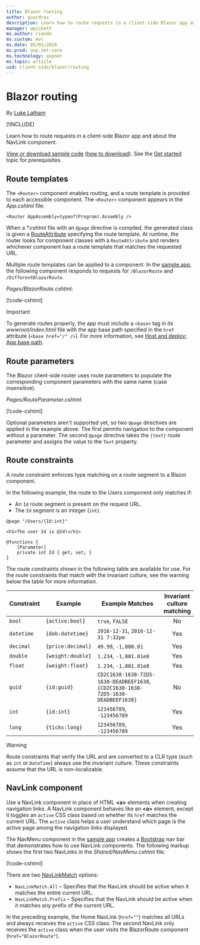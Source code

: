 ```yaml
---
title: Blazor routing
author: guardrex
description: Learn how to route requests in a client-side Blazor app and about the NavLink component.
manager: wpickett
ms.author: riande
ms.custom: mvc
ms.date: 05/01/2018
ms.prod: asp.net-core
ms.technology: aspnet
ms.topic: article
uid: client-side/blazor/routing
---
```

# Blazor routing

By [Luke Latham](https://github.com/guardrex)

[!INCLUDE[](~/includes/blazor-preview-notice.md)]

Learn how to route requests in a client-side Blazor app and about the NavLink component.

[View or download sample code](https://github.com/aspnet/Blazor.Docs/tree/master/docs/common/samples/) ([how to download](xref:client-side/blazor/index#view-and-download-samples)). See the [Get started](xref:client-side/blazor/get-started) topic for prerequisites.

## Route templates

The `<Router>` component enables routing, and a route template is provided to each accessible component. The `<Router>` component appears in the *App.cshtml* file:

```cshtml
<Router AppAssembly=typeof(Program).Assembly />
```

When a *\*.cshtml* file with an `@page` directive is compiled, the generated class is given a [RouteAttribute](https://docs.microsoft.com/dotnet/api/microsoft.aspnetcore.mvc.routeattribute) specifying the route template. At runtime, the router looks for component classes with a `RouteAttribute` and renders whichever component has a route template that matches the requested URL.

Multiple route templates can be applied to a component. In the [sample app](https://github.com/aspnet/Blazor.Docs/tree/master/docs/common/samples/), the following component responds to requests for `/BlazorRoute` and `/DifferentBlazorRoute`.

*Pages/BlazorRoute.cshtml*:

[!code-cshtml[](common/samples/2.x/BlazorSample/Pages/BlazorRoute.cshtml?start=1&end=4)]

> [!IMPORTANT]
> To generate routes properly, the app must include a `<base>` tag in its *wwwroot/index.html* file with the app base path specified in the `href` attribute (`<base href="/" />`). For more information, see [Host and deploy: App base path](xref:client-side/blazor/host-and-deploy/index#app-base-path).

## Route parameters

The Blazor client-side router uses route parameters to populate the corresponding component parameters with the same name (case insensitive).

*Pages/RouteParameter.cshtml*:

[!code-cshtml[](common/samples/2.x/BlazorSample/Pages/RouteParameter.cshtml?start=1&end=8)]

Optional parameters aren't supported yet, so two `@page` directives are applied in the example above. The first permits navigation to the component without a parameter. The second `@page` directive takes the `{text}` route parameter and assigns the value to the `Text` property.

## Route constraints

A route constraint enforces type matching on a route segment to a Blazor component.

In the following example, the route to the Users component only matches if:

* An `Id` route segment is present on the request URL.
* The `Id` segment is an integer (`int`).

```cshtml
@page "/Users/{Id:int}"

<h1>The user Id is @Id!</h1>

@functions {
    [Parameter]
    private int Id { get; set; }
}
```

The route constraints shown in the following table are available for use. For the route constraints that match with the invariant culture, see the warning below the table for more information.

| Constraint | Example           | Example Matches                                                                  | Invariant<br>culture<br>matching |
| ---------- | ----------------- | -------------------------------------------------------------------------------- | :------------------------------: |
| `bool`     | `{active:bool}`   | `true`, `FALSE`                                                                  | No                               |
| `datetime` | `{dob:datetime}`  | `2016-12-31`, `2016-12-31 7:32pm`                                                | Yes                              |
| `decimal`  | `{price:decimal}` | `49.99`, `-1,000.01`                                                             | Yes                              |
| `double`   | `{weight:double}` | `1.234`, `-1,001.01e8`                                                           | Yes                              |
| `float`    | `{weight:float}`  | `1.234`, `-1,001.01e8`                                                           | Yes                              |
| `guid`     | `{id:guid}`       | `CD2C1638-1638-72D5-1638-DEADBEEF1638`, `{CD2C1638-1638-72D5-1638-DEADBEEF1638}` | No                               |
| `int`      | `{id:int}`        | `123456789`, `-123456789`                                                        | Yes                              |
| `long`     | `{ticks:long}`    | `123456789`, `-123456789`                                                        | Yes                              |

> [!WARNING]
> Route constraints that verify the URL and are converted to a CLR type (such as `int` or `DateTime`) always use the invariant culture. These constraints assume that the URL is non-localizable.

## NavLink component

Use a NavLink component in place of HTML **\<a>** elements when creating navigation links. A NavLink component behaves like an **\<a>** element, except it toggles an `active` CSS class based on whether its `href` matches the current URL. The `active` class helps a user understand which page is the active page among the navigation links displayed.

The NavMenu component in the [sample app](https://github.com/aspnet/Blazor.Docs/tree/master/docs/common/samples/) creates a [Bootstrap](https://getbootstrap.com/docs/) nav bar that demonstrates how to use NavLink components. The following markup shows the first two NavLinks in the *Shared/NavMenu.cshtml* file.

[!code-cshtml[](common/samples/2.x/BlazorSample/Shared/NavMenu.cshtml?start=13&end=24&highlight=4-6,9-11)]

There are two [NavLinkMatch](/api/Microsoft.AspNetCore.Blazor.Routing.NavLinkMatch.html) options:

* `NavLinkMatch.All` &ndash; Specifies that the NavLink should be active when it matches the entire current URL.
* `NavLinkMatch.Prefix` &ndash; Specifies that the NavLink should be active when it matches any prefix of the current URL.

In the preceding example, the Home NavLink (`href=""`) matches all URLs and always receives the `active` CSS class. The second NavLink only receives the `active` class when the user visits the BlazorRoute component (`href="BlazorRoute"`).
